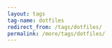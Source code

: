 ```yaml
---
layout: tags
tag-name: dotfiles
redirect_from: /tags/dotfiles/
permalink: /more/tags/dotfiles/
---
```

